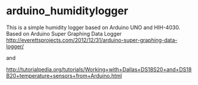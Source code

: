 arduino_humiditylogger
======================
This is a simple humidity logger based on Arduino UNO and HIH-4030.
Based on Arduino Super Graphing Data Logger
http://everettsprojects.com/2012/12/31/arduino-super-graphing-data-logger/

and 

http://tutorialpedia.org/tutorials/Working+with+Dallas+DS18S20+and+DS18B20+temperature+sensors+from+Arduino.html